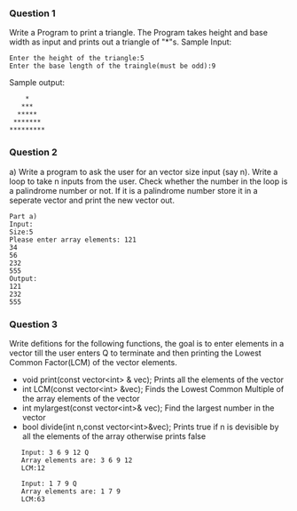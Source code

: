 ### Question 1
Write a Program to print a triangle. The Program takes height and base width as input and prints out a triangle of \"\*\"s.
Sample Input:
```
Enter the height of the triangle:5
Enter the base length of the traingle(must be odd):9
```
Sample output:
```
    *
   ***
  *****
 *******
*********
```

### Question 2
a) Write a program to ask the user for an vector size input (say n). Write a loop to take n inputs from the user. Check whether the number in the loop is a palindrome number or not. If it is a palindrome number store it in a seperate vector and print the new vector out. 

```
Part a)
Input: 
Size:5 
Please enter array elements: 121
34
56
232
555
Output: 
121
232
555
```

### Question 3
Write defitions for the following functions, the goal is to enter elements in a vector till the user enters Q to terminate and then printing the Lowest Common Factor(LCM) of the vector elements.                             
- void print(const vector\<int> & vec); Prints all the elements of the vector                             
- int LCM(const vector\<int> &vec); Finds the Lowest Common Multiple of the array elements of the vector                               
- int mylargest(const vector\<int>& vec); Find the largest number in the vector                                        
- bool divide(int n,const vector\<int>&vec); Prints true if n is devisible by all the elements of the array otherwise prints false                      
```
   Input: 3 6 9 12 Q
   Array elements are: 3 6 9 12 
   LCM:12 
   
   Input: 1 7 9 Q
   Array elements are: 1 7 9
   LCM:63 
```
   
   
   

